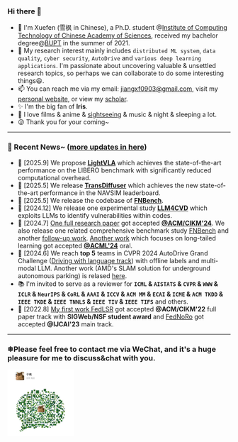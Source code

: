 ### Hi there 👋


<!-- 
<img align="right" src="https://github-readme-stats.vercel.app/api?username=sprinter1999&show_icons=true&icon_color=0366d6&bg_color=ffffff&hide_title=true" />

 <img align="right" src="https://github-readme-stats.vercel.app/api?username=sprinter1999&show_icons=true&icon_color=0366d6&bg_color=ffffff&hide_title=true" />
 -->
 
- 🍁 I'm Xuefen (雪枫 in Chinese), a Ph.D. student @[Institute of Computing Technology of Chinese Academy of Sciences](http://www.ict.ac.cn/), received my bachelor degree@[BUPT](https://scs.bupt.edu.cn/) in the summer of 2021.
- 🌱 My research interest mainly includes `distributed ML system`, `data quality`,  `cyber security`, `AutoDrive` and `various deep learning applications`. I'm passionate about uncovering valuable & unsettled research topics, so perhaps we can collaborate to do some interesting things😆.
- 📫 You can reach me via my email: jiangxf0903@gmail.com, visit my [personal website](https://sprinter1999.github.io/website/), or view my [scholar](https://scholar.google.com/citations?user=ccOCPpEAAAAJ).
- ✨ I'm the big fan of **Iris**.
- 🌼 I love films & anime & [sightseeing](https://www.instagram.com/snowmaker1999/) & music & night & sleeping a lot.
- 😜 Thank you for your coming~
<!--
**Sprinter1999/Sprinter1999** is a ✨ _special_ ✨ repository because its `README.md` (this file) appears on your GitHub profile.

Here are some ideas to get you started:

- 🔭 I’m currently working on ...
- 🌱 I’m currently learning ...
- 👯 I’m looking to collaborate on ...
- 🤔 I’m looking for help with ...
- 💬 Ask me about ...
- 📫 How to reach me: ...
- 😄 Pronouns: ...
- ⚡ Fun fact: ...

- 😄 I'll be a volunteer [@ACM Turing Meetup](https://www.acmturc.com/2023/cn/index.html) because my supervisor serves as a PC, perhaps we can meet in Wuhan this summer!
-->

----

### 💬 Recent News~ ([more updates in here](https://sprinter1999.github.io/website/))
- 🤖 [2025.9] We propose [**LightVLA**](https://liauto-research.github.io/LightVLA/) which achieves the state-of-the-art performance on the LIBERO benchmark with significantly reduced computational overhead.
- 🚗 [2025.5] We release [**TransDiffuser**](https://arxiv.org/abs/2505.09315) which achieves the new state-of-the-art performance in the NAVSIM leaderboard.
- 📕 [2025.5] We release the codebase of  [**FNBench**](https://github.com/sprinter1999/FNBench).
- 📕 [2024.12] We release one experimental study [**LLM4CVD**](https://github.com/SakiRinn/LLM4CVD) which exploits LLMs to identify vulnerabilities within codes.
- 🎉 [2024.7] [One full research paper](https://github.com/Sprinter1999/FedELC) got accepted [**@ACM/CIKM'24**](https://cikm2024.org/). We also release one related comprehensive benchmark study [FNBench](https://github.com/sprinter1999/FNBench) and another [follow-up work](https://github.com/18sym/DualOptim). [Another work](https://github.com/18sym/FedLF) which focuses on long-tailed learning got accepted [**@ACML'24**](https://www.acml-conf.org/2024/) oral.
- 🚗 [2024.6] We reach **top 5** teams in CVPR 2024 AutoDrive Grand Challenge ([Driving with language track](https://opendrivelab.com/challenge2024/#driving_with_language)) with offline labels and multi-modal LLM. Another work (AMD's SLAM solution for underground autonomous parking) is relased [here](https://arxiv.org/abs/2407.05017).
- 📚 I'm invited to serve as a reviewer for **`ICML` & `AISTATS` & `CVPR` & `WWW` & `ICLR` & `NeurIPS` & `CoRL` & `AAAI` & `ICCV`  & `ACM MM` & `ECAI` & `ICME` & `ACM TKDD` & `IEEE TKDE` & `IEEE TNNLS` & `IEEE TIV` & `IEEE TIFS`** and others.
- 🗽 [2022.8] [My first work FedLSR](https://github.com/Sprinter1999/FedLSR) got accepted **@ACM/CIKM'22** full paper track with **SIGWeb/NSF student award** and [FedNoRo](https://github.com/wnn2000/FedNoRo) got accepted **@IJCAI'23** main track.
----
### ❄Please feel free to contact me via WeChat, and it's a huge pleasure for me to discuss&chat with you.
<img src="wx.jpg" alt="drawing" width="150"/>

